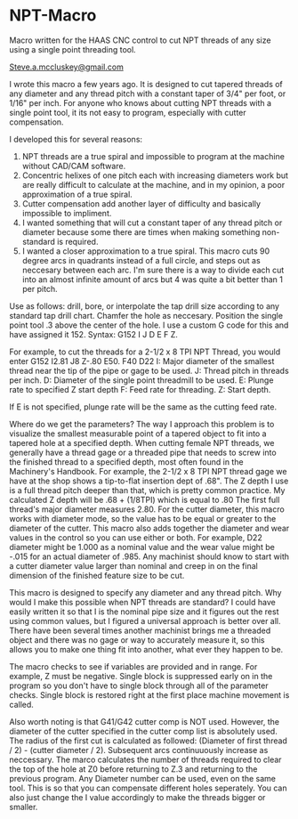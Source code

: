# NPT-Macro
Macro written for the HAAS CNC control to cut NPT threads of any size using a single point threading tool.

Steve.a.mccluskey@gmail.com


I wrote this macro a few years ago. It is designed to cut tapered threads of any diameter and any thread pitch with a constant taper of 3/4" per foot, or 1/16" per inch. For anyone who knows about cutting NPT threads with a single point tool, it its not easy to program, especially with cutter compensation.

I developed this for several reasons:
1) NPT threads are a true spiral and impossible to program at the machine without CAD/CAM software.
2) Concentric helixes of one pitch each with increasing diameters work but are really difficult to calculate at the machine, and in my opinion, a poor approximation of a true spiral.
3) Cutter compensation add another layer of difficulty and basically impossible to impliment.
4) I wanted something that will cut a constant taper of any thread pitch or diameter because some there are times when making something non-standard is required.
5) I wanted a closer approximation to a true spiral. This macro cuts 90 degree arcs in quadrants instead of a full circle, and steps out as neccesary between each arc. I'm sure there is a way to divide each cut into an almost infinite amount of arcs but 4 was quite a bit better than 1 per pitch.

Use as follows: drill, bore, or interpolate the tap drill size according to any standard tap drill chart. Chamfer the hole as neccesary. Position the single point tool .3 above
the center of the hole.
I use a custom G code for this and have assigned it 152.
Syntax: G152 I J D E F Z.

For example, to cut the threads for a 2-1/2 x 8 TPI NPT Thread, you would enter
G152 I2.81 J8 Z-.80 E50. F40 D22
I: Major diameter of the smallest thread near the tip of the pipe or gage to be used.
J: Thread pitch in threads per inch.
D: Diameter of the single point threadmill to be used.
E: Plunge rate to specified Z start depth
F: Feed rate for threading.
Z: Start depth.

If E is not specified, plunge rate will be the same as the cutting feed rate.

Where do we get the parameters?  The way I approach this problem is to visualize the smallest measurable point of a tapered object to fit into a tapered hole at a specified depth. When cutting female NPT threads, we generally have a thread gage or a threaded pipe that needs to screw into the finished thread to a specified depth, most often found in the Machinery's Handbook. For example, the 2-1/2 x 8 TPI NPT thread gage we have at the shop shows a tip-to-flat insertion dept of .68". The Z depth I use is a full thread pitch deeper than that, which is pretty common practice. My calculated Z depth will be .68 + (1/8TPI) which is equal to .80  The first full thread's major diameter measures 2.80.  For the cutter diameter, this macro works with diameter mode, so the value has to be equal or greater to the diameter of the cutter. This macro also adds together the diameter and wear values in the control so you can use either or both. For example, D22 diameter might be 1.000 as a nominal value and the wear value might be -.015 for an actual diameter of .985. Any machinist should know to start with a cutter diameter value larger than nominal and creep in on the final dimension of the finished feature size to be cut.

This macro is designed to specify any diameter and any thread pitch. Why would I make this possible when NPT threads are standard? I could have easily written it so that I is the nominal pipe size and it figures out the rest using common values, but I figured a universal approach is better over all. There have been several times another machinist brings me a threaded object and there was no gage or way to accurately measure it, so this allows you to make one thing fit into another, what ever they happen to be.

The macro checks to see if variables are provided and in range. For example, Z must be negative. Single block is suppressed early on in the program so you don't have to single block through all of the parameter checks. Single block is restored right at the first place machine movement is called.

Also worth noting is that G41/G42 cutter comp is NOT used. However, the diameter of the cutter specified in the cutter comp list is absolutely used. The radius of the first cut is calculated as followed: (Diameter of first thread / 2) - (cutter diameter / 2). Subsequent arcs continuuously increase as neccessary. The marco calculates the number of threads required to clear the top of the hole at Z0 before returning to Z.3 and returning to the previous program. Any Diameter number can be used, even on the same tool. This is so that you can compensate different holes seperately. You can also just change the I value accordingly to make the threads bigger or smaller.


